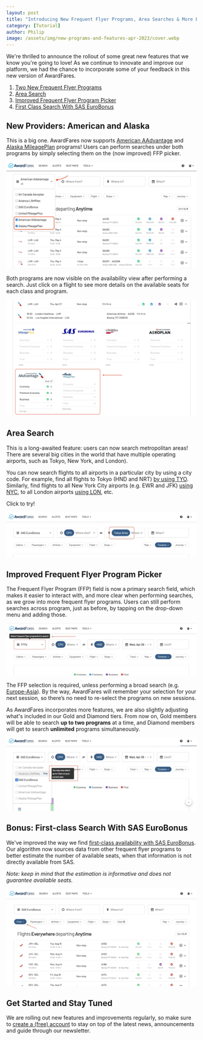 ```yaml
---
layout: post
title: "Introducing New Frequent Flyer Programs, Area Searches & More Exciting Features"
category: [Tutorial]
author: Philip
image: /assets/img/new-programs-and-features-apr-2023/cover.webp
---
```


We're thrilled to announce the rollout of some great new features that we know you're going to love! As we continue to innovate and improve our platform, we had the chance to incorporate some of your feedback in this new version of AwardFares. 

1. [Two New Frequent Flyer Programs](#new-providers-american-and-alaska)
2. [Area Search](#area-search)
3. [Improved Frequent Flyer Program Picker](#improved-frequent-flyer-program-picker)
4. [First Class Search With SAS EuroBonus](#bonus-first-class-search-with-sas-eurobonus)


## New Providers: American and Alaska

This is a big one. AwardFares now supports [American AAdvantage](https://awardfares.com/search?..;z:aadvantage) and [Alaska MileagePlan](https://awardfares.com/search?..;z:alaska) programs! Users can perform searches under both programs by simply selecting them on the (now improved) FFP picker.


<img src="/assets/img/new-programs-and-features-apr-2023/new-features-1a.webp" alt="American AAdvantage and Alaska MileagePlan now available on AwardFares." />


Both programs are now visible on the availability view after performing a search. Just click on a flight to see more details on the available seats for each class and program.


<img src="/assets/img/new-programs-and-features-apr-2023/new-features-1b.webp" alt="Search American AAdvantage and Alaska MileagePlan availability using AwardFares." />


## Area Search




This is a long-awaited feature: users can now search metropolitan areas! There are several big cities in the world that have multiple operating airports, such as Tokyo, New York, and London).

You can now search flights to all airports in a particular city by using a city code. For example, find all flights to Tokyo (HND and NRT) [by using TYO](https://awardfares.com/search?.area:TYO.). Similarly, find flights to all New York City airports (e.g. EWR and JFK) [using NYC](https://awardfares.com/search?.area:NYC.), to all London airports [using LON](https://awardfares.com/search?.area:LON.), etc.

Click to try!


<img src="/assets/img/new-programs-and-features-apr-2023/new-features-2.webp" alt="Search Metropolitan Areas using AwadrFares." />


## Improved Frequent Flyer Program Picker

The Frequent Flyer Program (FFP) field is now a primary search field, which makes it easier to interact with, and more clear when performing searches, as we grow into more frequent flyer programs. Users can still perform searches across program, just as before, by tapping on the drop-down menu and adding those.

 <img src="/assets/img/new-programs-and-features-apr-2023/new-features-3a.webp" alt="New frequent flyer program picker on AwardFares" />


The FFP selection is required, unless performing a broad search (e.g. [Europe-Asia](https://awardfares.com/search?zone:Europe.continent:AS.)). By the way, AwardFares will remember your selection for your next session, so there’s no need to re-select the programs on new sessions.


As AwardFares incorporates more features, we are also slightly adjusting what's included in our Gold and Diamond tiers. From now on, Gold members will be able to search **up to two programs** at a time, and Diamond members will get to search **unlimited** programs simultaneously.

<img src="/assets/img/new-programs-and-features-apr-2023/new-features-3b.webp" alt="Search limits on AwardFares Gold and Diamond (April 2023)." />



## Bonus: First-class Search With SAS EuroBonus

We've improved the way we find [first-class availability with SAS EuroBonus](https://awardfares.com/search?..;c:first;z:eurobonus). Our algorithm now sources data from other frequent flyer programs to better estimate the number of available seats, when that information is not directly available from SAS. 

*Note: keep in mind that the estimation is informative and does not guarantee available seats.*

<img src="/assets/img/new-programs-and-features-apr-2023/new-features-4.webp" alt="New First-class Search Using SAS EuroBonus Points." />


## Get Started and Stay Tuned

We are rolling out new features and improvements regularly, so make sure to [create a (free) account](https://awardfares.com/signup) to stay on top of the latest news, announcements and guide through our newsletter.
